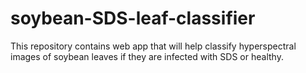 # soybean-SDS-leaf-classifier
This repository contains web app that will help classify hyperspectral images of soybean leaves if they are infected with SDS or healthy.
